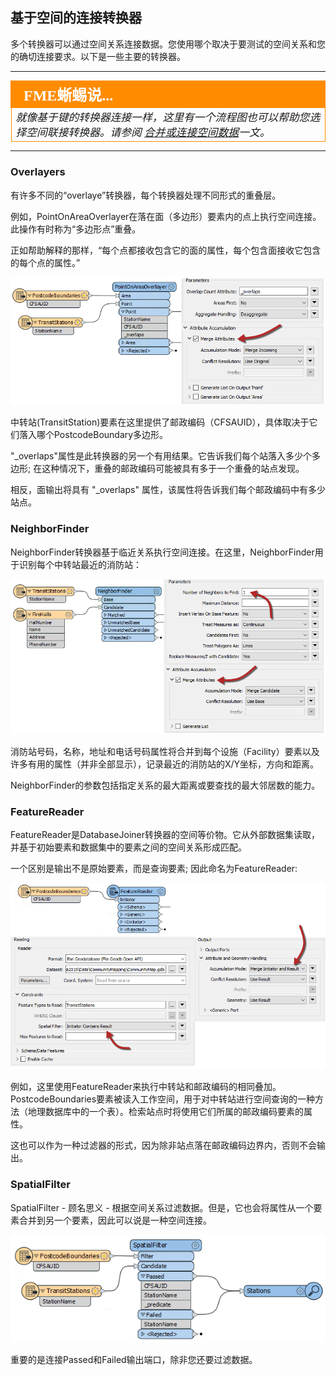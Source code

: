 ## 基于空间的连接转换器

多个转换器可以通过空间关系连接数据。您使用哪个取决于要测试的空间关系和您的确切连接要求。以下是一些主要的转换器。

---

<!--Tip Section-->

<table style="border-spacing: 0px">
<tr>
<td style="vertical-align:middle;background-color:darkorange;border: 2px solid darkorange">
<i class="fa fa-info-circle fa-lg fa-pull-left fa-fw" style="color:white;padding-right: 12px;vertical-align:text-top"></i>
<span style="color:white;font-size:x-large;font-weight: bold;font-family:serif">FME蜥蜴说...</span>
</td>
</tr>

<tr>
<td style="border: 1px solid darkorange">
<span style="font-family:serif; font-style:italic; font-size:larger">
就像基于键的转换器连接一样，这里有一个流程图也可以帮助您选择空间联接转换器。请参阅 <a href="https://knowledge.safe.com/articles/83808/performing-spatial-joins-and-merges.html"> 合并或连接空间数据</a>一文。
</span>
</td>
</tr>
</table>

---


### Overlayers

有许多不同的“overlaye”转换器，每个转换器处理不同形式的重叠层。

例如，PointOnAreaOverlayer在落在面（多边形）要素内的点上执行空间连接。此操作有时称为“多边形点”重叠。

正如帮助解释的那样，“每个点都接收包含它的面的属性，每个包含面接收它包含的每个点的属性。”

![](./Images/Img4.069.PointOnAreaOverlayerOnCanvas.png)

中转站\(TransitStation\)要素在这里提供了邮政编码（CFSAUID），具体取决于它们落入哪个PostcodeBoundary多边形。

"\_overlaps"属性是此转换器的另一个有用结果。它告诉我们每个站落入多少个多边形; 在这种情况下，重叠的邮政编码可能被具有多于一个重叠的站点发现。

相反，面输出将具有 "\_overlaps" 属性，该属性将告诉我们每个邮政编码中有多少站点。

### NeighborFinder

NeighborFinder转换器基于临近关系执行空间连接。在这里，NeighborFinder用于识别每个中转站最近的消防站：

![](./Images/Img4.070.NeighborFinderOnCanvas.png)

消防站号码，名称，地址和电话号码属性将合并到每个设施（Facility）要素以及许多有用的属性（并非全部显示），记录最近的消防站的X/Y坐标，方向和距离。

NeighborFinder的参数包括指定关系的最大距离或要查找的最大邻居数的能力。

### FeatureReader

FeatureReader是DatabaseJoiner转换器的空间等价物。它从外部数据集读取，并基于初始要素和数据集中的要素之间的空间关系形成匹配。

一个区别是输出不是原始要素，而是查询要素; 因此命名为FeatureReader:

![](./Images/Img4.071.FeatureReaderOnCanvas.png)

例如，这里使用FeatureReader来执行中转站和邮政编码的相同叠加。PostcodeBoundaries要素被读入工作空间，用于对中转站进行空间查询的一种方法（地理数据库中的一个表）。检索站点时将使用它们所属的邮政编码要素的属性。

这也可以作为一种过滤器的形式，因为除非站点落在邮政编码边界内，否则不会输出。

### SpatialFilter

SpatialFilter - 顾名思义 - 根据空间关系过滤数据。但是，它也会将属性从一个要素合并到另一个要素，因此可以说是一种空间连接。

![](./Images/Img4.072.SpatialFilterJoin.png)

重要的是连接Passed和Failed输出端口，除非您还要过滤数据。
